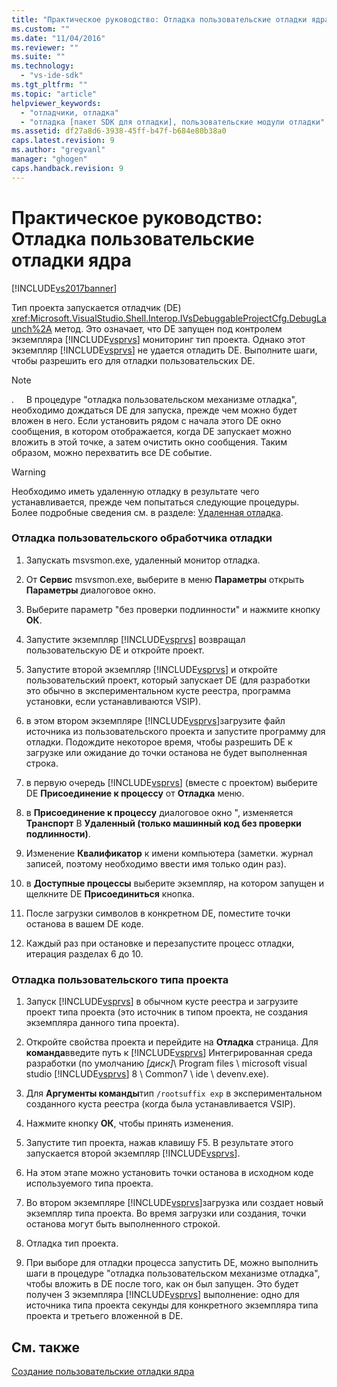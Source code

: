 ```yaml
---
title: "Практическое руководство: Отладка пользовательские отладки ядра | Microsoft Docs"
ms.custom: ""
ms.date: "11/04/2016"
ms.reviewer: ""
ms.suite: ""
ms.technology: 
  - "vs-ide-sdk"
ms.tgt_pltfrm: ""
ms.topic: "article"
helpviewer_keywords: 
  - "отладчики, отладка"
  - "отладка [пакет SDK для отладки], пользовательские модули отладки"
ms.assetid: df27a8d6-3938-45ff-b47f-b684e80b38a0
caps.latest.revision: 9
ms.author: "gregvanl"
manager: "ghogen"
caps.handback.revision: 9
---
```

# Практическое руководство: Отладка пользовательские отладки ядра
[!INCLUDE[vs2017banner](../../code-quality/includes/vs2017banner.md)]

Тип проекта запускается отладчик \(DE\) <xref:Microsoft.VisualStudio.Shell.Interop.IVsDebuggableProjectCfg.DebugLaunch%2A> метод.  Это означает, что DE запущен под контролем экземпляра [!INCLUDE[vsprvs](../../code-quality/includes/vsprvs_md.md)] мониторинг тип проекта.  Однако этот экземпляр [!INCLUDE[vsprvs](../../code-quality/includes/vsprvs_md.md)] не удается отладить DE.  Выполните шаги, чтобы разрешить его для отладки пользовательских DE.  
  
> [!NOTE]
>  .     В процедуре "отладка пользовательском механизме отладка", необходимо дождаться DE для запуска, прежде чем можно будет вложен в него.  Если установить рядом с начала этого DE окно сообщения, в котором отображается, когда DE запускает можно вложить в этой точке, а затем очистить окно сообщения.  Таким образом, можно перехватить все DE событие.  
  
> [!WARNING]
>  Необходимо иметь удаленную отладку в результате чего устанавливается, прежде чем попытаться следующие процедуры.  Более подробные сведения см. в разделе: [Удаленная отладка](../../debugger/remote-debugging.md).  
  
### Отладка пользовательского обработчика отладки  
  
1.  Запускать msvsmon.exe, удаленный монитор отладка.  
  
2.  От **Сервис** msvsmon.exe, выберите в меню  **Параметры** открыть  **Параметры** диалоговое окно.  
  
3.  Выберите параметр "без проверки подлинности" и нажмите кнопку **ОК**.  
  
4.  Запустите экземпляр  [!INCLUDE[vsprvs](../../code-quality/includes/vsprvs_md.md)] возвращал пользовательскую DE и откройте проект.  
  
5.  Запустите второй экземпляр  [!INCLUDE[vsprvs](../../code-quality/includes/vsprvs_md.md)] и откройте пользовательский проект, который запускает DE \(для разработки это обычно в экспериментальном кусте реестра, программа установки, если устанавливаются VSIP\).  
  
6.  в этом втором экземпляре  [!INCLUDE[vsprvs](../../code-quality/includes/vsprvs_md.md)]загрузите файл источника из пользовательского проекта и запустите программу для отладки.  Подождите некоторое время, чтобы разрешить DE к загрузке или ожидание до точки останова не будет выполненная строка.  
  
7.  в первую очередь  [!INCLUDE[vsprvs](../../code-quality/includes/vsprvs_md.md)] \(вместе с проектом\) выберите DE  **Присоединение к процессу** от  **Отладка** меню.  
  
8.  в **Присоединение к процессу** диалоговое окно ", изменяется  **Транспорт** В  **Удаленный \(только машинный код без проверки подлинности\)**.  
  
9. Изменение **Квалификатор** к имени компьютера \(заметки. журнал записей, поэтому необходимо ввести имя только один раз\).  
  
10. в **Доступные процессы** выберите экземпляр, на котором запущен и щелкните DE  **Присоединиться** кнопка.  
  
11. После загрузки символов в конкретном DE, поместите точки останова в вашем DE коде.  
  
12. Каждый раз при остановке и перезапустите процесс отладки, итерация разделах 6 до 10.  
  
### Отладка пользовательского типа проекта  
  
1.  Запуск [!INCLUDE[vsprvs](../../code-quality/includes/vsprvs_md.md)] в обычном кусте реестра и загрузите проект типа проекта \(это источник в типом проекта, не создания экземпляра данного типа проекта\).  
  
2.  Откройте свойства проекта и перейдите на **Отладка** страница.  Для **команда**введите путь к  [!INCLUDE[vsprvs](../../code-quality/includes/vsprvs_md.md)] Интегрированная среда разработки \(по умолчанию  *\[диск\]*\\ Program files \\ microsoft visual studio  [!INCLUDE[vsprvs](../../code-quality/includes/vsprvs_md.md)] 8 \\ Common7 \\ ide \\ devenv.exe\).  
  
3.  Для **Аргументы команды**тип  `/rootsuffix exp` в экспериментальном созданного куста реестра \(когда была устанавливается VSIP\).  
  
4.  Нажмите кнопку **ОК**, чтобы принять изменения.  
  
5.  Запустите тип проекта, нажав клавишу F5.  В результате этого запускается второй экземпляр [!INCLUDE[vsprvs](../../code-quality/includes/vsprvs_md.md)].  
  
6.  На этом этапе можно установить точки останова в исходном коде используемого типа проекта.  
  
7.  Во втором экземпляре [!INCLUDE[vsprvs](../../code-quality/includes/vsprvs_md.md)]загрузка или создает новый экземпляр типа проекта.  Во время загрузки или создания, точки останова могут быть выполненного строкой.  
  
8.  Отладка тип проекта.  
  
9. При выборе для отладки процесса запустить DE, можно выполнить шаги в процедуре "отладка пользовательском механизме отладка", чтобы вложить в DE после того, как он был запущен.  Это будет получен 3 экземпляра [!INCLUDE[vsprvs](../../code-quality/includes/vsprvs_md.md)] выполнение: одно для источника типа проекта секунды для конкретного экземпляра типа проекта и третьего вложенной в DE.  
  
## См. также  
 [Создание пользовательские отладки ядра](../../extensibility/debugger/creating-a-custom-debug-engine.md)